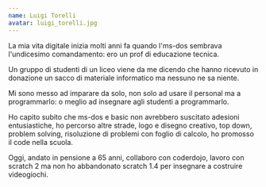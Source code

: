 ```yaml
---
name: Luigi Torelli
avatar: luigi_torelli.jpg
---
```

La mia vita digitale inizia molti anni fa quando l'ms-dos sembrava l'undicesimo
comandamento: ero un prof di educazione tecnica.

Un gruppo di studenti di un liceo viene da me dicendo che hanno ricevuto in donazione
un sacco di materiale informatico ma nessuno ne sa niente.

Mi sono messo ad imparare da solo, non solo ad usare il personal ma a programmarlo: o
meglio ad insegnare agli studenti a programmarlo.

Ho capito subito che ms-dos e basic non avrebbero suscitato adesioni entusiastiche, ho
percorso altre strade, logo e disegno creativo, top down, problem solving, risoluzione
di problemi con foglio di calcolo, ho promosso il code nella scuola.

Oggi, andato in pensione a 65 anni, collaboro con coderdojo, lavoro con scratch 2 ma
non ho abbandonato scratch 1.4 per insegnare a costruire videogiochi.
